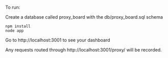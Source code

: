 To run:

Create a database called proxy\_board with the db/proxy\_board.sql schema

    npm install
    node app

Go to http://localhost:3001 to see your dashboard

Any requests routed through http://localhost:3001/proxy/ will be recorded.
